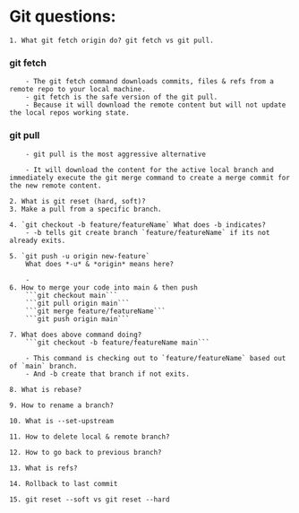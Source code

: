 # Git questions:

    1. What git fetch origin do? git fetch vs git pull.

### git fetch

        - The git fetch command downloads commits, files & refs from a remote repo to your local machine.
        - git fetch is the safe version of the git pull.
        - Because it will download the remote content but will not update the local repos working state.

### git pull

        - git pull is the most aggressive alternative

        - It will download the content for the active local branch and immediately execute the git merge command to create a merge commit for the new remote content.

    2. What is git reset (hard, soft)?
    3. Make a pull from a specific branch.

    4. `git checkout -b feature/featureName` What does -b indicates?
        - -b tells git create branch `feature/featureName` if its not already exits.

    5. `git push -u origin new-feature`
        What does *-u* & *origin* means here?

        -
    6. How to merge your code into main & then push
        ```git checkout main```
        ```git pull origin main```
        ```git merge feature/featureName```
        ```git push origin main```

    7. What does above command doing?
        ```git checkout -b feature/featureName main```

        - This command is checking out to `feature/featureName` based out of `main` branch.
        - And -b create that branch if not exits.

    8. What is rebase?

    9. How to rename a branch?

    10. What is --set-upstream

    11. How to delete local & remote branch?

    12. How to go back to previous branch?

    13. What is refs?

    14. Rollback to last commit

    15. git reset --soft vs git reset --hard
